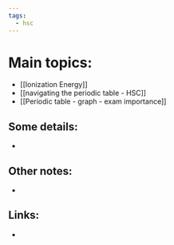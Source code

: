 ```yaml
---
tags:
  - hsc
---
```

# Main topics:
- [[Ionization Energy]] 
- [[navigating the periodic table - HSC]] 
- [[Periodic table - graph - exam importance]] 
## Some details:
- 
## Other notes:
- 
## Links:
- 